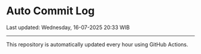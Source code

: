 # Auto Commit Log

Last updated: Wednesday, 16-07-2025 20:33 WIB

---

This repository is automatically updated every hour using GitHub Actions.
